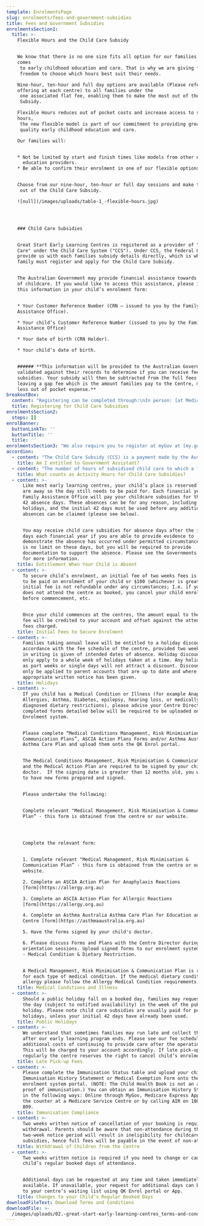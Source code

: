 ```yaml
---
template: EnrolmentsPage
slug: enrolments/fees-and-government-subsidies
title: Fees and Government Subsidies
enrolmentsSection1:
  title: >-
    Flexible Hours and the Child Care Subsidy


    We know that there is no one size fits all option for our families when it
    comes
     to early childhood education and care. That is why we are giving families the
     freedom to choose which hours best suit their needs.

    Nine-hour, ten-hour and full day options are available (Please refer to
    offering at each centre) to all families under the
     one associated flat fee, enabling them to make the most out of the Child Care
     Subsidy.

    Flexible Hours reduces out of pocket costs and increase access to subsidised
    hours,
     the new flexible model is part of our commitment to providing greater access to
     quality early childhood education and care.

    Our families will:


    * Not be limited by start and finish times like models from other early
      education providers.
    * Be able to confirm their enrolment in one of our flexible options.


    Choose from our nine-hour, ten-hour or full day sessions and make the most
     out of the Child Care Subsidy.

    ![null](/images/uploads/table-1_-flexible-hours.jpg)




    ### Child Care Subsidies


    Great Start Early Learning Centres is registered as a provider of "Approved
    Care" under the Child Care System ("CCS"). Under CCS, the Federal Government
    provide us with each families subsidy details directly, which is why each
    family must register and apply for the Child Care Subsidy.


    The Australian Government may provide financial assistance towards the cost
    of childcare. If you would like to access this assistance, please include
    this information in your child’s enrolment form:


    * Your Customer Reference Number (CRN – issued to you by the Family
    Assistance Office).

    * Your child’s Customer Reference Number (issued to you by the Family
    Assistance Office)

    * Your date of birth (CRN Holder).

    * Your child’s date of birth.


    ###### **This information will be provided to the Australian Government and
    validated against their records to determine if you can receive fee
    subsidies. Your subsidy will then be subtracted from the full fees owing,
    leaving a gap fee which is the amount families pay to the Centre, meaning
    less out of pocket expense.**
breakoutBox:
  content: "Registering can be completed through:\nIn person: [at Medicare offices or Centrelink offices](https://findus.humanservices.gov.au/)\n\LInternet:\_[www.humanservices.gov.au](https://humanservices.gov.au)\nPhone: 13 61 50"
  title: Registering for Child Care Subsidies
enrolmentsSection2:
  steps: []
enrolBanner:
  buttonLinkTo: ''
  buttonTitle: ''
  title: ''
enrolmentsSection3: "We also require you to register at myGov at [my.gov.au](https://my.gov.au). MyGov is a simple and secure government online service providing information on:\n\n* Australian Taxation Office\n* Centrelink\n* Child Support\n* Medicare\n* My Health Record\n\n**You will be required to authorise your child’s attendance using the MyGov or telephoning the government agency.**\n\nNote: Even if you have previously registered with Centrelink for another childcare centre you will still need to contact the Centrelink again to provide the specific details of your child’s enrolment. This can be completed via your myGov account. You may also need to provide updated financial information.\n\n### All fees are to be paid in accordance with the Terms and Conditions of Enrolment, Fee Schedule and our Fee Policy.\n\nThe following information is general information regarding payment of centre fees.\n\n* Your child’s attendance is booked and charged on a daily basis (not a part day basis).\n* An\_initial booking fee is due when your position is confirmed to secure your child’s enrolment. The initial fee is non-refundable if your child does not attend as booked.\n* Two weeks advance payment (current week plus 2 weeks) of full fees is required before your child starts and must be maintained during your child’s attendance.\n* Fees will apply for booked days that your child does not attend due to illness, holidays or public holidays.\n* We provide Statements weekly via email and these can also be requested at any time from your Centre Director at the administration office.\n* Late Pick-up Fees: We understand that sometimes families may run late and collect their child after our early learning program ends. Please see our fee schedule for additional costs of continuing to provide care after the operating hours. This will be charged to your account accordingly. If late pick-up occurs regularly the centre reserves the right to cancel child’s enrolment.\n* If your account falls in arrears, your Centre Director will work with you to plan your payments to bring your account back to two weeks in advance. Failure to comply with the terms and conditions of enrolment may result in child’s enrolment being terminated.\n* If your account is referred to our debt collectors, recovery costs of 25% of the outstanding account balance will be added to your account.\n* If an account goes into credit due to the application or backdating of CCB or CCS entitlement, that credit will remain on the customer’s account to be set against subsequent fee statements. If an account is in credit when a child leaves the Centre, after all fees owing have been paid, then the source of the balance will be reviewed to determine whether the money should be returned to the parent or refunded to the Federal Government as an overpayment of Child Care Subsidy.\n\nOur method of payment is via direct debit either from your nominated bank account or credit card. Once your completed direct debit form has been received at the centre your fees will be debited and automatically applied to your childcare account.\n\nDishonour fees are charged to you by the financial institutions. The charge is set by the financial institution or agency and is subject to change at any time. For further information consult the financial institution website.\n\nIf cash or cheque payments are made, they should be handed to the Centre Director and a cash receipt will be issued. No responsibility will be accepted by the centre for cash payments for which parents have not obtained a receipt. Cheque payments should be made payable to Great Start Early Learning Centres Pty Ltd. The Centre Director or Educator will assist you with EFTPOS payments. The details for BPay are listed on your weekly account statement."
accordion:
  - content: "The Child Care Subsidy (CCS) is a payment made by the Australian Government\n to help families with the cost of quality child care and early education. This is\n paid directly to the service to reduce your weekly fees. It is the responsibility of the parent to register for Child Care\r Subsidy. This can be done by contacting Centrelink either in\r person, by phone on 136 150 or by accessing their My Gov account\r at my.gov.au\n\nThree things will determine a family’s level of Child Care Subsidy:\n\n1. A family’s combined income will determine the percentage of subsidy they\n   are eligible to receive.\n2. An activity test will determine how many hours of subsidised care families can access, up to a maximum of 100 per fortnight.\n3. The type of child care service will determine the hourly rate cap.\n\nSome basic requirements must be satisfied for an individual to be eligible to\n receive the Child Care Subsidy. These include:\n\n* The age of the child (must be 13 or under and not attending secondary\n  school).\n* The child meeting immunisation requirements.\n* The individual, or their partner, meeting the residency requirements.\n\nThe number of hours of subsidised child care that families will have access to\n per fortnight will be determined by a three-step activity test.\n\nIn two parent families both parents, unless exempt, must meet the activity test.\n In the case where both parents meet different steps of the activity test, the\n parent with the lowest entitlement will determine the hours of subsidised care\n for the child.\n\nLow income families on $66,958 (2018/19 Financial Year) or less a year who do not meet the activity test\n will be able to access 24 hours of subsided care per child per fortnight without\n having to meet the activity test, as part of the Child Care Safety Net.\n\n![null](/images/uploads/table-1.jpg)"
    title: Am I entitled to Government Assistant?
  - content: "The number of hours of subsidised child care to which a family will be entitled will depend on how much time parents spend undertaking recognised activities, for example work, training, volunteering or study.\n\nThe Child Care Subsidy activity test takes into account both parents’ (if applicable) activities, however, the maximum hours a family will receive will be based on the person with the lowest level of activity. A broad range of activities will meet the activity test requirements.\r\n\nFor people with irregular work hours, such as casual employment, an estimate can be used based on the highest number of hours they expect to work in any one fortnight over a three-month period.\r\n\nUnder the new system, you will only be able to access the Child Care Subsidy if you are doing suitable activity and the amount of activity will then determine how many hours of Childcare Subsidy you are eligible for.\r\n\nActivity counts as:\r\n\n* Paid work (including unpaid lunch breaks)\r\n* Commute time from childcare centre to work (excludes time travelling form home to childcare centre and vice versa)\r\n* Authorised leave (eg maternity leave, long service leave, annual leave etc)\r\n* Unpaid leave of up to 6 months\r\n* Unpaid work in a family business\r\n* Setting up a new business\r\n* Study\r\n* Training and study (includes semester breaks)\r\n* Work experience/internships (whether paid or not)\r\n* Volunteering\r\n* Looking for work (eg internet research, contacting employers, preparing resumes/letters of application, preparing for and attending job interviews, travel time for interviews)\r\n\nPlease consult Centrelink for advice regarding your personal circumstances and subsidy entitlements."
    title: What counts as Activity Hours for Child Care Subsidies?
  - content: >-
      Like most early learning centres, your child’s place is reserved when they
      are away so the day still needs to be paid for. Each financial year, the
      Family Assistance Office will pay your childcare subsidies for the first
      42 absence days. These absences can be for any reason, including public
      holidays, and the initial 42 days must be used before any additional
      absences can be claimed (please see below).


      You may receive child care subsidies for absence days after the initial 42
      days each financial year if you are able to provide evidence to
      demonstrate the absence has occurred under permitted circumstances. There
      is no limit on these days, but you will be required to provide
      documentation to support the absence. Please see the Governments website
      for more information.
    title: Entitlement When Your Child is Absent
  - content: >-
      To secure child’s enrolment, an initial fee of two weeks fees is required
      to be paid on enrolment of your child or $100 (whichever is greater). The
      initial fee is not refundable under any circumstances; I.e. if you child
      does not attend the centre as booked, you cancel your child enrolment
      before commencement, etc. 


      Once your child commences at the centres, the amount equal to the initial
      fee will be credited to your account and offset against the attendance
      fees charged.
    title: Initial Fees to Secure Enrolment
  - content: >-
      Families taking annual leave will be entitled to a holiday discount in
      accordance with the fee schedule of the centre, provided two weeks notice
      in writing is given of intended dates of absence. Holiday discounts will
      only apply to a whole week of holidays taken at a time. Any holidays taken
      as part weeks or single days will not attract a discount. Discounts will
      only be applied to parent accounts that are up to date and where
      appropriate written notice has been given.
    title: Holidays
  - content: >-
      If you child has a Medical Condition or Illness (for example Anaphylaxis,
      Allergies, Asthma, Diabetes, epilepsy, hearing loss, or medically
      diagnosed dietary restrictions), please advise your Centre Director. The
      completed forms detailed below will be required to be uploaded onto the
      Enrolment system.


      Please complete “Medical Conditions Management, Risk Minimisation &
      Communication Plans”, ASCIA Action Plans Forms and/or Asthma Australia
      Asthma Care Plan and upload them onto the QK Enrol portal. 


      The Medical Conditions Management, Risk Minimisation & Communication Plans
      and the Medical Action Plan are required to be signed by your child’s
      doctor.  If the signing date is greater than 12 months old, you will need
      to have new forms prepared and signed.


      Please undertake the following:


      Complete relevant "Medical Management, Risk Minimisation & Communication
      Plan” - this form is obtained from the centre or our website.




      Complete the relevant form:


      1. Complete relevant "Medical Management, Risk Minimisation &
      Communication Plan” - this form is obtained from the centre or our
      website.

      2. Complete an ASCIA Action Plan for Anaphylaxis Reactions
      [form](https://allergy.org.au)

      3. Complete an ASCIA Action Plan for Allergic Reactions
      [form](https://allergy.org.au)

      4. Complete an Asthma Australia Asthma Care Plan for Education and Care
      Centre [form](https://asthmaaustralia.org.au)

      5. Have the forms signed by your child's doctor.

      6. Please discuss Forms and Plans with the Centre Director during
      orientation sessions. Upload signed forms to our enrolment system section
      - Medical Condition & Dietary Restriction. 


      A Medical Management, Risk Minimisation & Communication Plan is required
      for each type of medical condition. If the medical dietary condition is an
      allergy please follow the Allergy Medical Condition requirements.
    title: Medical Conditions and Illness
  - content: >-
      Should a public holiday fall on a booked day, families may request to swap
      the day (subject to notified availability) in the week of the public
      holiday. Please note child care subsidies are usually paid for public
      holidays, unless your initial 42 days have already been used.
    title: Public Holidays
  - content: >-
      We understand that sometimes families may run late and collect their child
      after our early learning program ends. Please see our fee schedule for
      additional costs of continuing to provide care after the operating hours.
      This will be charged to your account accordingly. If late pick-up occurs
      regularly the centre reserves the right to cancel child’s enrolment.
    title: Late Pick-up Fees
  - content: >-
      Please complete the Immunisation Status table and upload your child’s
      Immunisation History Statement or Medical Exemption Form onto the
      enrolment system portal. (NOTE: The Child Health Book is not an accepted
      proof of immunisation.) You can obtain an Immunisation History Statement
      in the following ways: Online through MyGov, Medicare Express App, over
      the counter at a Medicare Service Centre or by calling AIR on 1800 653
      809.
    title: Immunisation Compliance
  - content: >-
      Two weeks written notice of cancellation of your booking is required for
      withdrawal. Parents should be aware that non-attendance during the
      two-week notice period will result in ineligibility for childcare
      subsidies, hence full fees will be payable in the event of non-attendance.
    title: Withdrawal of Children from the Centre
  - content: >-
      Two weeks written notice is required if you need to change or cancel your
      child’s regular booked days of attendance. 


      Additional days can be requested at any time and taken immediately if
      available. If unavailable, your request for additional days can be added
      to your centre’s waiting list using QK Enrol portal or App.
    title: Changes to your Child’s Regular Booked Days
downloadFileText: Download Terms and Conditions
downloadFile: >-
  /images/uploads/02.-great-start-early-learning-centres_terms-and-conditions_06.18_pdf.pdf
---
```


